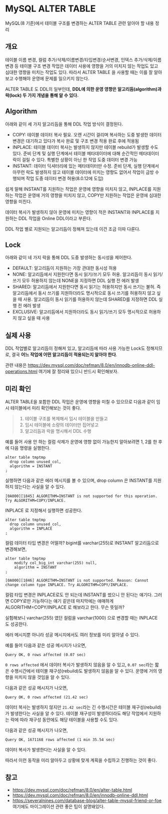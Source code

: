 # MySQL ALTER TABLE

MySQL(8 기준)에서 테이블 구조를 변경하는 ALTER TABLE 관련 알아야 할 내용 정리

## 개요

테이블 이름 변경, 컬럼 추가/삭제/이름변경/타입변경/순서변경, 인덱스 추가/삭제/이름변경 등 테이블 구조 변경 작업은 데이터 사용에 영향을 거의 미치지 않는 작업도 있고 심대한 영향을 미치는 작업도 있다. 따라서 ALTER TABLE 을 사용할 때는 이를 잘 알아보고 수행해야 운영에 문제를 일으키지 않는다.

ALTER TABLE 도 DDL의 일부인데, **DDL에 의한 운영 영향은 알고리듬(algorithm)과 락(lock) 두 가지 개념을 통해 알 수 있다.**


## Algorithm

아래와 같이 세 가지 알고리듬을 통해 DDL 작업 방식이 결정된다.

- COPY: 테이블 데이터 복사 필요. 오랜 시간이 걸리며 복사하는 도중 발생한 데이터 변경은 대기하고 있다가 복사 완료 및 구조 변경 적용 완료 후에 적용됨
- INPLACE: 테이블 데이터 복사는 발생하지 않지만 테이블 rebuild가 발생할 수도 있다. 준비 단계 및 실행 단계에서 테이블 메타데이터에 대해 순간적인 메타데이터 락이 걸릴 수 있다. 특별한 상황이 아닌 한 작업 도중 데이터 변경 가능
- INSTANT: 데이터 딕셔터리에 있는 메타데이터만 수정. 준비 단계, 실행 단계에서 아무런 락도 발생하지 않고 테이블 데이터에 미치는 영향도 없어서 작업이 금방 수행되며 작업 도중 데이터 변경 허용(8.0.12에 도입)

쉽게 말해 INSTANT를 지원하는 작업은 운영에 영향을 미치지 않고, INPLACE를 지원하는 작업은 운영에 거의 영향을 미치지 않고, COPY만 지원하는 작업은 운영에 심대한 영향을 미친다.

데이터 복사가 발생하지 않아 운영에 미치는 영향이 적은 INSTANT와 INPLACE를 지원하는 DDL 작업을 Online DDL이라고 부른다.

DDL 작업 별로 지원되는 알고리듬이 정해져 있는데 이건 조금 이따 다룬다.


## Lock

아래와 같이 네 가지 락을 통해 DDL 도중 발생하는 동시성을 제어한다.

- DEFAULT: 알고리듬이 지원하는 가장 관대한 동시성 허용
- NONE: 알고리듬에서 지원한다면 동시 읽기/쓰기 모두 허용. 알고리듬이 동시 읽기/쓰기 모두 허용하지 않는데 NONE을 지정하면 DDL 실행 전 에러 발생
- SHARED: 알고리듬에서 지원한다면 동시 읽기는 허용하지만 동시 쓰기는 불허. 즉 알고리듬에서 동시 쓰기를 지원하더라도 명시적으로 동시 쓰기를 허용하지 않고 싶을 때 사용. 알고리듬이 동시 읽기를 허용하지 않는데 SHARED를 지정하면 DDL 실행 전 에러 발생
- EXCLUSIVE: 알고리듬에서 지원하더라도 동시 읽기/쓰기 모두 명시적으로 허용하지 않고 싶을 때 사용


## 실제 사용

DDL 작업별로 알고리듬이 정해져 있고, 알고리듬에 따라 사용 가능한 Lock도 정해지므로, 결국 **어느 작업에 어떤 알고리듬이 적용되는지 알아야 한다**.

관련 내용은 https://dev.mysql.com/doc/refman/8.0/en/innodb-online-ddl-operations.html 여기에 잘 정리돼 있으니 반드시 확인해보자.


## 미리 확인

ALTER TABLE을 포함한 DDL 작업은 운영에 영향을 미칠 수 있으므로 다음과 같이 임시 테이블에서 미리 확인해보는 것이 좋다.

>1. 테이블 구조를 복제해서 임시 테이블을 만들고
>2. 임시 테이블에 소량의 데이터만 집어넣고
>3. 알고리듬과 락을 명시해서 DDL 수행

예를 들어 사용 안 하는 컬럼 삭제가 운영에 영향 없이 가능한지 알아보려면 1, 2를 한 후에 다음 명령을 실행한다.

```
alter table tmptmp
  drop column unused_col,
  algorithm = INSTANT
;
```

실행하면 다음과 같은 에러 메시지를 볼 수 있으며, drop column 은 INSTANT를 지원하지 않는다는 사실을 알 수 있다.

```
[0A000][1845] ALGORITHM=INSTANT is not supported for this operation. Try ALGORITHM=COPY/INPLACE.
```

INPLACE 로 지정해서 실행하면 성공한다.
```
alter table tmptmp
  drop column unused_col,
  algorithm = INPLACE
;
```

컬럼 데이터 타입 변경은 어떨까? bigint를 varchar(255)로 INSTANT 알고리듬으로 변경해보면,

```
alter table tmptmp
    modify col_big_int varchar(255) null,
    algorithm = INSTANT
;

[0A000][1846] ALGORITHM=INSTANT is not supported. Reason: Cannot change column type INPLACE. Try ALGORITHM=COPY/INPLACE.
```

컬럼 타입 변경은 INPLACE로도 안 되는데 INSTANT를 썼으니 안 된다는 얘기다. 그러면 COPY로만 가능하다는 얘기 같은데 마지막에는 애매하게 ALGORITHM=COPY/INPLACE 로 해보라고 한다. 무슨 뜻일까?

실험해보니 varchar(255) 였던 컬럼을 varchar(1000) 으로 변경할 때는 INPLACE 도 성공한다.

에러 메시지뿐 아니라 성공 메시지에서도 여러 정보를 미리 알아낼 수 있다.

예를 들어 다음과 같은 성공 메시지가 나오면,

```
Query OK, 0 rows affected (0.07 sec)
```

`0 rows affected` 에서 데이터 복사가 발생하지 않음을 알 수 있고, `0.07 sec`라는 짧은 수행시간에서 테이블 재구성(rebuild)도 발생하지 않음을 알 수 있다. 운영에 거의 영향을 미치지 않을 것임을 알 수 있다.

다음과 같은 성공 메시지가 나오면,

```
Query OK, 0 rows affected (21.42 sec)
```

데이터 복사는 발생하지 않지만 `21.42 sec`라는 긴 수행시간은 테이블 재구성(rebuild)가 발생한다는 사실을 알 수 있다. 테이블 재구성이 발생하더라도 해당 작업에서 지원하는 락에 따라 재구성 동안에도 해당 테이블을 사용할 수도 있다.

다음과 같은 성공 메시지가 나오면, 

```
Query OK, 1671168 rows affected (1 min 35.54 sec)
```

데이터 복사가 발생한다는 사실을 알 수 있다.

따라서 이런 동작을 미리 알아두고 상황에 맞게 계획을 수립하고 진행하는 것이 좋다.


## 참고

- https://dev.mysql.com/doc/refman/8.0/en/alter-table.html
- https://dev.mysql.com/doc/refman/8.0/en/innodb-online-ddl.html
- https://severalnines.com/database-blog/alter-table-mysql-friend-or-foe 여기에도 마이그레이션 관련 좋은 팁이 설명돼있다.


